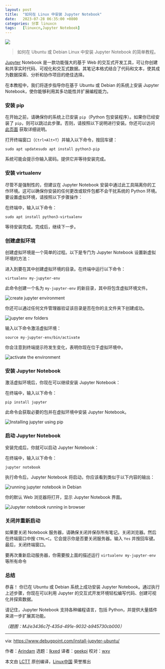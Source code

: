 ```yaml
---
layout: post
title:	"如何在 Linux 中安装 Jupyter Notebook"
date:	2023-07-28 06:35:00 +0800 
categories:	分享 linuxcn 
tags:	[linuxcn,Jupyter Notebook]
---
```



![](/Asserts/Images//attachment/album/202307/28/063430e6lz9elvz4pw55l4.jpg)



> 
> 如何在 Ubuntu 或 Debian Linux 中安装 Jupyter Notebook 的简单教程。
> 
> 
> 


[Jupyter](https://jupyter.org/) Notebook 是一款功能强大的基于 Web 的交互式开发工具，可让你创建和共享实时代码、可视化和交互式数据。其笔记本格式结合了代码和文本，使其成为数据探索、分析和协作项目的绝佳选择。


在本教程中，我们将逐步指导你在基于 Ubuntu 或 Debian 的系统上安装 Jupyter Notebook，使你能够利用其多功能性并扩展编程能力。


### 安装 pip


在开始之前，请确保你的系统上已安装 `pip`（Python 包安装程序）。如果你已经安装了 `pip`，则可以跳过此步骤。否则，请按照以下说明进行安装。你还可以访问 [此页面](https://www.debugpoint.com/pip-command-not-found/) 获取详细说明。


打开终端窗口（`Ctrl+Alt+T`）并输入以下命令，按回车键：



```
sudo apt updatesudo apt install python3-pip

```

系统可能会提示你输入密码。提供它并等待安装完成。


### 安装 virtualenv


尽管不是强制性的，但建议在 Jupyter Notebook 安装中通过此工具隔离你的工作环境。这可以确保你安装的任何更改或软件包都不会干扰系统的 Python 环境。要设置虚拟环境，请按照以下步骤操作：


在终端中，输入以下命令：



```
sudo apt install python3-virtualenv

```

等待安装完成。完成后，继续下一步。


### 创建虚拟环境


创建虚拟环境是一个简单的过程。以下是专门为 Jupyter Notebook 设置新虚拟环境的方法：


进入到要在其中创建虚拟环境的目录。在终端中运行以下命令：



```
virtualenv my-jupyter-env

```

此命令创建一个名为 `my-jupyter-env` 的新目录，其中将包含虚拟环境文件。


![create jupyter environment](/Asserts/Images//attachment/album/202307/28/063640nsmauyescyyhu7oy.jpg)


你还可以通过任何文件管理器验证该目录是否在你的主文件夹下创建成功。


![jupyter env folders](/Asserts/Images//attachment/album/202307/28/063656uptgtdittpziki7l.jpg)


输入以下命令激活虚拟环境：



```
source my-jupyter-env/bin/activate

```

你会注意到终端提示符发生变化，表明你现在位于虚拟环境中。


![activate the environment](/Asserts/Images//attachment/album/202307/28/063709xp9yzkti98kikb1h.jpg)


### 安装 Jupyter Notebook


激活虚拟环境后，你现在可以继续安装 Jupyter Notebook：


在终端中，输入以下命令：



```
pip install jupyter

```

此命令会获取必要的包并在虚拟环境中安装 Jupyter Notebook。


![Installing jupyter using pip](/Asserts/Images//attachment/album/202307/28/063722w90979756ccjap60.jpg)


### 启动 Jupyter Notebook


安装完成后，你就可以启动 Jupyter Notebook：


在终端中，输入以下命令：



```
jupyter notebook

```

执行命令后，Jupyter Notebook 将启动，你应该看到类似于以下内容的输出：


![running jupyter notebook in Debian](/Asserts/Images//attachment/album/202307/28/063735lmnu1nn4zuumq9nm.jpg)


你的默认 Web 浏览器将打开，显示 Jupyter Notebook 界面。


![Jupyter notebook running in browser](/Asserts/Images//attachment/album/202307/28/063748vz9koiiiibi8jd5k.jpg)


### 关闭并重新启动


如果要关闭 Notebook 服务器，请确保关闭并保存所有笔记。关闭浏览器。然后在终端窗口中按 `CTRL+C`。它会提示你是否要关闭服务器。输入 `Yes` 并按回车键。最后，关闭终端窗口。


要再次重新启动服务器，你需要按上面的描述运行 `virtualenv my-jupyter-env` 等所有命令


### 总结


恭喜！ 你已在 Ubuntu 或 Debian 系统上成功安装 Jupyter Notebook。通过执行上述步骤，你现在可以利用 Jupyter 的交互式开发环境轻松编写代码、创建可视化并探索数据。


请记住，Jupyter Notebook 支持各种编程语言，包括 Python，并提供大量插件来进一步扩展其功能。


*（题图：MJ/e3436c7f-435d-491e-9032-b945730cb000）*




---


via: <https://www.debugpoint.com/install-jupyter-ubuntu/>


作者：[Arindam](https://www.debugpoint.com/author/admin1/) 选题：[lkxed](https://github.com/lkxed/) 译者：[geekpi](https://github.com/geekpi) 校对：[wxy](https://github.com/wxy)


本文由 [LCTT](https://github.com/LCTT/TranslateProject) 原创编译，[Linux中国](https://linux.cn/) 荣誉推出
